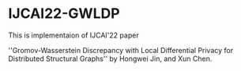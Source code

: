 # IJCAI22-GWLDP
This is implementaion of IJCAI'22 paper

''Gromov-Wasserstein Discrepancy with Local Differential Privacy for Distributed Structural Graphs'' by Hongwei Jin, and Xun Chen.


